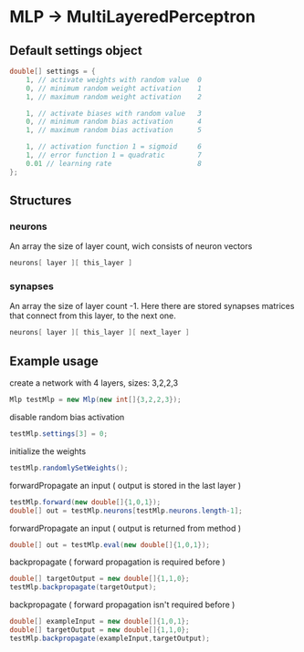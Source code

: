 # MLP -> MultiLayeredPerceptron

## Default settings object
```java
double[] settings = {
    1, // activate weights with random value  0
    0, // minimum random weight activation    1
    1, // maximum random weight activation    2

    1, // activate biases with random value   3
    0, // minimum random bias activation      4
    1, // maximum random bias activation      5

    1, // activation function 1 = sigmoid     6
    1, // error function 1 = quadratic        7
    0.01 // learning rate                     8  
};
```

## Structures

### neurons
An array the size of layer count, wich consists of neuron vectors

```java
neurons[ layer ][ this_layer ]
```

### synapses
An array the size of layer count -1. Here there are stored synapses matrices that connect from this layer, to the next one.

```java
neurons[ layer ][ this_layer ][ next_layer ]
```

## Example usage

create a network with 4 layers, sizes: 3,2,2,3
```java
Mlp testMlp = new Mlp(new int[]{3,2,2,3});
```

disable random bias activation
```java
testMlp.settings[3] = 0;
```

initialize the weights
```java
testMlp.randomlySetWeights();
```

forwardPropagate an input ( output is stored in the last layer )
```java
testMlp.forward(new double[]{1,0,1});
double[] out = testMlp.neurons[testMlp.neurons.length-1];
```

forwardPropagate an input ( output is returned from method )
```java
double[] out = testMlp.eval(new double[]{1,0,1});
```

backpropagate ( forward propagation is required before )
```java
double[] targetOutput = new double[]{1,1,0};
testMlp.backpropagate(targetOutput);
```

backpropagate ( forward propagation isn't required before )
```java
double[] exampleInput = new double[]{1,0,1};
double[] targetOutput = new double[]{1,1,0};
testMlp.backpropagate(exampleInput,targetOutput);
```
